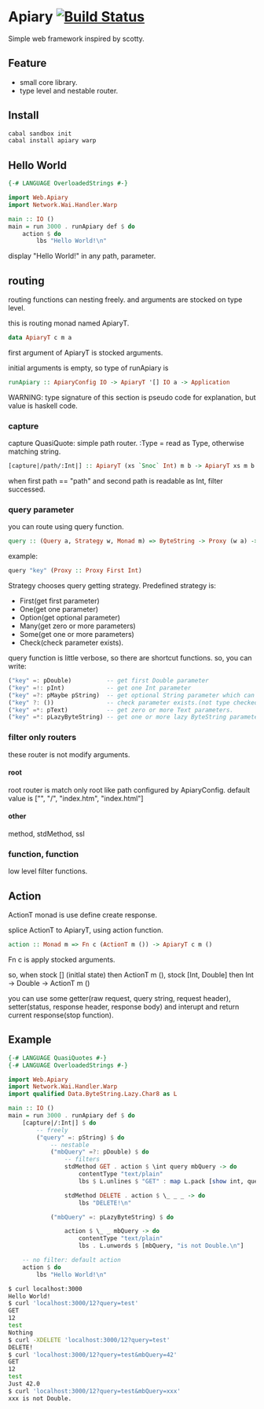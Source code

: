 Apiary [![Build Status](https://travis-ci.org/philopon/apiary.svg?branch=master)](https://travis-ci.org/philopon/apiary)
====
Simple web framework inspired by scotty.

Feature
----
* small core library.
* type level and nestable router.

Install
----
```bash
cabal sandbox init
cabal install apiary warp
```

Hello World
----
```haskell
{-# LANGUAGE OverloadedStrings #-}

import Web.Apiary
import Network.Wai.Handler.Warp

main :: IO ()
main = run 3000 . runApiary def $ do
    action $ do
        lbs "Hello World!\n"
```
display "Hello World!" in any path, parameter.

routing
----
routing functions can nesting freely. and arguments are stocked on type level.

this is routing monad named ApiaryT.

```haskell
data ApiaryT c m a
```

first argument of ApiaryT is stocked arguments.

initial arguments is empty, so type of runApiary is

```haskell
runApiary :: ApiaryConfig IO -> ApiaryT '[] IO a -> Application
```

WARNING: type signature of this section is pseudo code for explanation, but value is haskell code.

### capture

capture QuasiQuote: simple path router. :Type = read as Type, otherwise matching string.

```haskell
[capture|/path/:Int|] :: ApiaryT (xs `Snoc` Int) m b -> ApiaryT xs m b
```

when first path == "path" and second path is readable as Int, filter successed.

### query parameter

you can route using query function.

```haskell
query :: (Query a, Strategy w, Monad m) => ByteString -> Proxy (w a) -> ApiaryT (SNext w as a) m b -> ApiaryT as m b 
```

example:

```haskell
query "key" (Proxy :: Proxy First Int)
```

Strategy chooses query getting strategy. Predefined strategy is:

* First(get first parameter)
* One(get one parameter)
* Option(get optional parameter)
* Many(get zero or more parameters)
* Some(get one or more parameters)
* Check(check parameter exists).

query function is little verbose, so there are shortcut functions. so, you can write:

```haskell
("key" =: pDouble)          -- get first Double parameter
("key" =!: pInt)            -- get one Int parameter
("key" =?: pMaybe pString)  -- get optional String parameter which can ommit value.
("key" ?: ())               -- check parameter exists.(not type checked)
("key" =*: pText)           -- get zero or more Text parameters.
("key" =*: pLazyByteString) -- get one or more lazy ByteString parameters.
```

### filter only routers
these router is not modify arguments.

#### root
root router is match only root like path configured by ApiaryConfig. 
default value is ["", "/", "index.htm", "index.html"]

#### other
method, stdMethod, ssl

### function, function
low level filter functions.

Action
----
ActionT monad is use define create response.

splice ActionT to ApiaryT, using action function.

```haskell
action :: Monad m => Fn c (ActionT m ()) -> ApiaryT c m () 
```

Fn c is apply stocked arguments.

so, when stock [] (initlal state) then ActionT m (),
         stock [Int, Double]      then Int -> Double -> ActionT m ()

you can use some getter(raw request, query string, request header),
setter(status, response header, response body) 
and interupt and return current response(stop function).

Example
----
```haskell
{-# LANGUAGE QuasiQuotes #-}
{-# LANGUAGE OverloadedStrings #-}

import Web.Apiary
import Network.Wai.Handler.Warp
import qualified Data.ByteString.Lazy.Char8 as L

main :: IO ()
main = run 3000 . runApiary def $ do
    [capture|/:Int|] $ do
        -- freely
        ("query" =: pString) $ do
            -- nestable
            ("mbQuery" =?: pDouble) $ do
                -- filters
                stdMethod GET . action $ \int query mbQuery -> do
                    contentType "text/plain"
                    lbs $ L.unlines $ "GET" : map L.pack [show int, query, show mbQuery]

                stdMethod DELETE . action $ \_ _ _ -> do
                    lbs "DELETE!\n"

            ("mbQuery" =: pLazyByteString) $ do

                action $ \_ _ mbQuery -> do
                    contentType "text/plain"
                    lbs . L.unwords $ [mbQuery, "is not Double.\n"]

    -- no filter: default action
    action $ do
        lbs "Hello World!\n"
```

```bash
$ curl localhost:3000
Hello World!
$ curl 'localhost:3000/12?query=test'
GET
12
test
Nothing
$ curl -XDELETE 'localhost:3000/12?query=test'
DELETE!
$ curl 'localhost:3000/12?query=test&mbQuery=42'
GET
12
test
Just 42.0
$ curl 'localhost:3000/12?query=test&mbQuery=xxx'
xxx is not Double.
```

